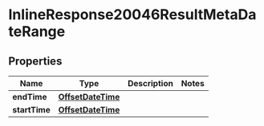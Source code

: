 # InlineResponse20046ResultMetaDateRange

## Properties
Name | Type | Description | Notes
------------ | ------------- | ------------- | -------------
**endTime** | [**OffsetDateTime**](OffsetDateTime.md) |  | 
**startTime** | [**OffsetDateTime**](OffsetDateTime.md) |  | 
